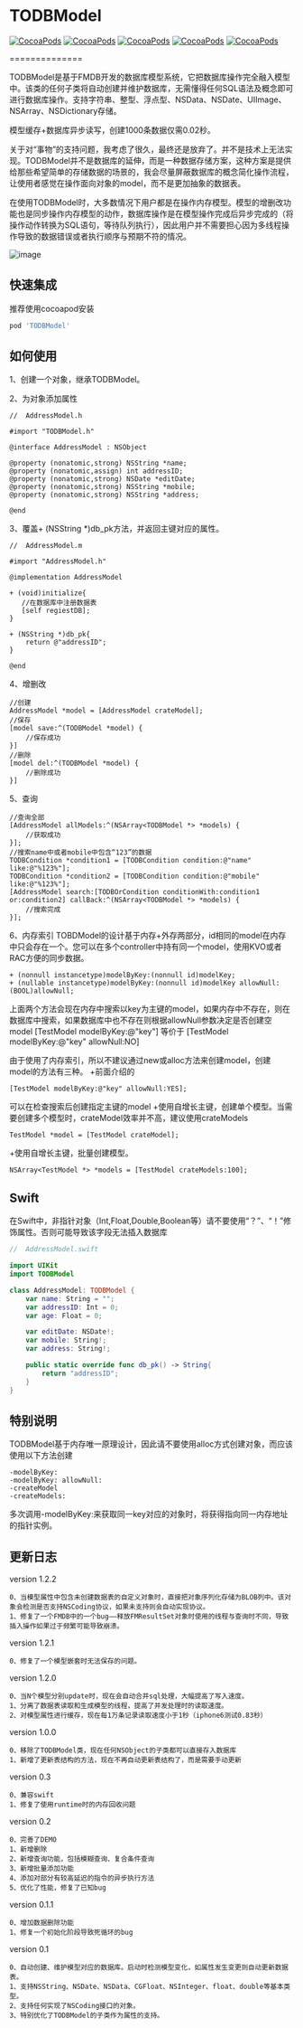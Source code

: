# TODBModel 

[![CocoaPods](https://img.shields.io/cocoapods/v/TODBModel.svg?style=flat)](http://cocoapods.org/?q=name%3ATODBModel)
[![CocoaPods](https://img.shields.io/cocoapods/p/TODBModel.svg?style=flat)](https://github.com/TonyJR/TODBModel)
[![CocoaPods](https://img.shields.io/cocoapods/at/TODBModel.svg?style=flat)](http://cocoapods.org/?q=name%3ATODBModel)
[![CocoaPods](https://img.shields.io/cocoapods/dt/TODBModel.svg?style=flat)](https://github.com/TonyJR/TODBModel)
[![CocoaPods](https://img.shields.io/cocoapods/l/TODBModel.svg?style=flat)](https://github.com/TonyJR/TODBModel/blob/master/LICENSE)

==============


TODBModel是基于FMDB开发的数据库模型系统，它把数据库操作完全融入模型中。该类的任何子类将自动创建并维护数据库，无需懂得任何SQL语法及概念即可进行数据库操作。支持字符串、整型、浮点型、NSData、NSDate、UIImage、NSArray、NSDictionary存储。

模型缓存+数据库异步读写，创建1000条数据仅需0.02秒。

关于对“事物”的支持问题，我考虑了很久，最终还是放弃了。并不是技术上无法实现。TODBModel并不是数据库的延伸，而是一种数据存储方案，这种方案是提供给那些希望简单的存储数据的场景的，我会尽量屏蔽数据库的概念简化操作流程，让使用者感觉在操作面向对象的model，而不是更加抽象的数据表。

在使用TODBModel时，大多数情况下用户都是在操作内存模型。模型的增删改功能也是同步操作内存模型的动作，数据库操作是在模型操作完成后异步完成的（将操作动作转换为SQL语句，等待队列执行），因此用户并不需要担心因为多线程操作导致的数据错误或者执行顺序与预期不符的情况。

![image](https://github.com/TonyJR/TODBModel/blob/master/1.gif)

快速集成
------------
推荐使用cocoapod安装
```ruby
pod 'TODBModel'
```
如何使用
------------
1、创建一个对象，继承TODBModel。


2、为对象添加属性
```objc
//  AddressModel.h

#import "TODBModel.h"

@interface AddressModel : NSObject

@property (nonatomic,strong) NSString *name;
@property (nonatomic,assign) int addressID;
@property (nonatomic,strong) NSDate *editDate;
@property (nonatomic,strong) NSString *mobile;
@property (nonatomic,strong) NSString *address;

@end
```

3、覆盖+ (NSString *)db_pk方法，并返回主键对应的属性。
```objc
//  AddressModel.m

#import "AddressModel.h"

@implementation AddressModel

+ (void)initialize{
   //在数据库中注册数据表
   [self regiestDB];
}

+ (NSString *)db_pk{
    return @"addressID";
}

@end
```
4、增删改
```objc
//创建
AddressModel *model = [AddressModel crateModel];
//保存
[model save:^(TODBModel *model) {
    //保存成功
}]
//删除
[model del:^(TODBModel *model) {
    //删除成功
}]
```
5、查询
```objc
//查询全部
[AddressModel allModels:^(NSArray<TODBModel *> *models) {
    //获取成功
}];
//搜索name中或者mobile中包含“123”的数据
TODBCondition *condition1 = [TODBCondition condition:@"name" like:@"%123%"];
TODBCondition *condition2 = [TODBCondition condition:@"mobile" like:@"%123%"];
[AddressModel search:[TODBOrCondition conditionWith:condition1 or:condition2] callBack:^(NSArray<TODBModel *> *models) {
    //搜索完成
}];
```
6、内存索引
TOBDModel的设计基于内存+外存两部分，id相同的model在内存中只会存在一个。您可以在多个controller中持有同一个model，使用KVO或者RAC方便的同步数据。
```
+ (nonnull instancetype)modelByKey:(nonnull id)modelKey;
+ (nullable instancetype)modelByKey:(nonnull id)modelKey allowNull:(BOOL)allowNull;
```
上面两个方法会现在内存中搜索以key为主键的model，如果内存中不存在，则在数据库中搜索，如果数据库中也不存在则根据allowNull参数决定是否创建空model
[TestModel modelByKey:@"key"] 等价于 [TestModel modelByKey:@"key" allowNull:NO]

由于使用了内存索引，所以不建议通过new或alloc方法来创建model，创建model的方法有三种。
+前面介绍的
```
[TestModel modelByKey:@"key" allowNull:YES];
```
可以在检查搜索后创建指定主键的model
+使用自增长主键，创建单个模型。当需要创建多个模型时，crateModel效率并不高，建议使用crateModels

```
TestModel *model = [TestModel crateModel];
```
+使用自增长主键，批量创建模型。
```
NSArray<TestModel *> *models = [TestModel crateModels:100];
```


Swift
------------
在Swift中，非指针对象（Int,Float,Double,Boolean等）请不要使用“？”、“！”修饰属性。否则可能导致该字段无法插入数据库
```swift
//  AddressModel.swift

import UIKit
import TODBModel

class AddressModel: TODBModel {
    var name: String = "";
    var addressID: Int = 0;
    var age: Float = 0;

    var editDate: NSDate!;
    var mobile: String!;
    var address: String!;

    public static override func db_pk() -> String{
        return "addressID";
    }
}
```
特别说明
------------
TODBModel基于内存唯一原理设计，因此请不要使用alloc方式创建对象，而应该使用以下方法创建
```
-modelByKey:
-modelByKey: allowNull:
-createModel
-createModels:
```
多次调用-modelByKey:来获取同一key对应的对象时，将获得指向同一内存地址的指针实例。

更新日志
------------
version 1.2.2
```
0、当模型属性中包含未创建数据表的自定义对象时，直接把对象序列化存储为BLOB列中。该对象会检测是否支持NSCoding协议，如果未支持则会自动实现协议。
1、修复了一个FMDB中的一个bug——释放FMResultSet对象时使用的线程与查询时不同，导致插入操作如果过于频繁可能导致崩溃。
```

version 1.2.1
```
0、修复了一个模型嵌套时无法保存的问题。
```

version 1.2.0
```
0、当N个模型分别update时，现在会自动合并sql处理，大幅提高了写入速度。
1、分离了数据表读取和生成模型的线程，提高了并发处理时的读取速度。
2、对模型属性进行缓存，现在每1万条记录读取速度小于1秒（iphone6测试0.83秒）
```

version 1.0.0
```
0、移除了TODBModel类，现在任何NSObject的子类都可以直接存入数据库
1、新增了更新表结构的方法，现在不再自动更新表结构了，而是需要手动更新
```

version 0.3
```
0、兼容swift
1、修复了使用runtime时的内存回收问题
```
version 0.2
```
0、完善了DEMO
1、新增删除
2、新增查询功能，包括模糊查询、复合条件查询
3、新增批量添加功能
4、添加对部分有较高延迟的指令的异步执行方法
5、优化了性能，修复了已知bug
```
version 0.1.1
```
0、增加数据删除功能
1、修复一个初始化阶段导致死循环的bug
```
version 0.1
```
0、自动创建、维护模型对应的数据库。启动时检测模型变化，如属性发生变更则自动更新数据表。
1、支持NSString、NSDate、NSData、CGFloat、NSInteger、float、double等基本类型。
2、支持任何实现了NSCoding接口的对象。
3、特别优化了TODBModel的子类作为属性的支持。
```
